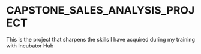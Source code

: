 # CAPSTONE_SALES_ANALYSIS_PROJECT
This is the project that sharpens the skills I have acquired during my training with Incubator Hub
